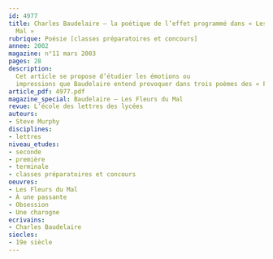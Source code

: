 ```yaml
---
id: 4977
title: Charles Baudelaire – la poétique de l’effet programmé dans « Les Fleurs du
  Mal »
rubrique: Poésie [classes préparatoires et concours]
annee: 2002
magazine: n°11 mars 2003
pages: 28
description: 
  Cet article se propose d’étudier les émotions ou
  impressions que Baudelaire entend provoquer dans trois poèmes des « Fleurs du Mal » – « À une passante », « Obsession » et « Une charogne ». La programmation des effets littéraires y joue un rôle essentiel, dans la mesure où il s’agit de préparer la réception du texte, de susciter consciemment des réactions, ce qui peut inciter le poète à agir en provocateur, suivant une logique relevée plus tard par Verlaine, qui reconnaissait que « contrarier un peu le lecteur » était une « chose toujours voluptueuse ».
article_pdf: 4977.pdf
magazine_special: Baudelaire – Les Fleurs du Mal
revue: L’école des lettres des lycées
auteurs:
- Steve Murphy
disciplines:
- lettres
niveau_etudes:
- seconde
- première
- terminale
- classes préparatoires et concours
oeuvres:
- Les Fleurs du Mal
- À une passante
- Obsession
- Une charogne
ecrivains:
- Charles Baudelaire
siecles:
- 19e siècle
---
```

